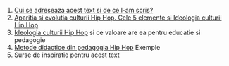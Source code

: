 1. [Cui se adreseaza acest text si de ce l-am scris?](public-adresat.md)
2. [Aparitia si evolutia culturii Hip Hop. Cele 5 elemente si Ideologia culturii Hip Hop](elemente-ideologie.md)
2. [Ideologia culturii Hip Hop](ideologie.md) si ce valoare are ea pentru educatie si pedagogie 
3. [Metode didactice din pedagogia Hip Hop](metode-didactice.md) Exemple 
4. Surse de inspiratie pentru acest text




